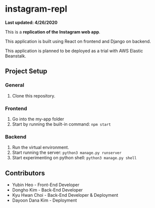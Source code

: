 # instagram-repl

**Last updated: 4/26/2020**

This is a **replication of the Instagram web app**.

This application is built using React on frontend and Django on backend.

This application is planned to be deployed as a trial with AWS Elastic Beanstalk.

## Project Setup

### General

1. Clone this repository.

### Frontend

1. Go into the my-app folder
2. Start by running the built-in command: `npm start`

### Backend

1. Run the virtual environment.
2. Start running the server: `python3 manage.py runserver`
3. Start experimenting on python shell: `python3 manage.py shell`

## Contributors

- Yubin Heo - Front-End Developer
- Dongho Kim - Back-End Developer
- Kyu Hwan Choi - Back-End Developer & Deployment
- Dayoon Dana Kim - Deployment

